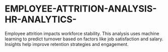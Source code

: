 # EMPLOYEE-ATTRITION-ANALYSIS-HR-ANALYTICS-
Employee attrition impacts workforce stability. This analysis uses machine learning to predict turnover based on factors like job satisfaction and salary. Insights help improve retention strategies and engagement.
